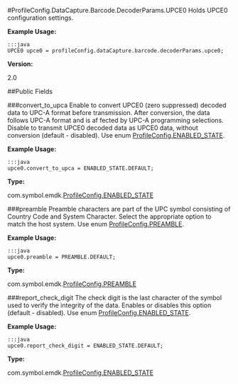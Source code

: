 #ProfileConfig.DataCapture.Barcode.DecoderParams.UPCE0
Holds UPCE0 configuration settings.

**Example Usage:**

	:::java
	UPCE0 upce0 = profileConfig.dataCapture.barcode.decoderParams.upce0;


**Version:**

2.0

##Public Fields

###convert_to_upca
Enable to convert UPCE0 (zero suppressed) decoded data to UPC-A format before transmission. After conversion, the data follows UPC-A format and is af fected by UPC-A programming selections. Disable to transmit UPCE0 decoded data as UPCE0 data, without conversion (default - disabled). Use enum [ProfileConfig.ENABLED_STATE](ProfileConfig.ENABLED_STATE).

**Example Usage:**

	:::java
	upce0.convert_to_upca = ENABLED_STATE.DEFAULT;


**Type:**

com.symbol.emdk.[ProfileConfig.ENABLED_STATE](ProfileConfig.ENABLED_STATE)

###preamble
Preamble characters are part of the UPC symbol consisting of Country Code and System Character. Select the appropriate option to match the host system. Use enum [ProfileConfig.PREAMBLE](ProfileConfig.PREAMBLE).

**Example Usage:**

	:::java
	upce0.preamble = PREAMBLE.DEFAULT;


**Type:**

com.symbol.emdk.[ProfileConfig.PREAMBLE](ProfileConfig.PREAMBLE)

###report_check_digit
The check digit is the last character of the symbol used to verify the integrity of the data. Enables or disables this option (default - disabled). Use enum [ProfileConfig.ENABLED_STATE](ProfileConfig.ENABLED_STATE).

**Example Usage:**

	:::java
	upce0.report_check_digit = ENABLED_STATE.DEFAULT;


**Type:**

com.symbol.emdk.[ProfileConfig.ENABLED_STATE](ProfileConfig.ENABLED_STATE)

